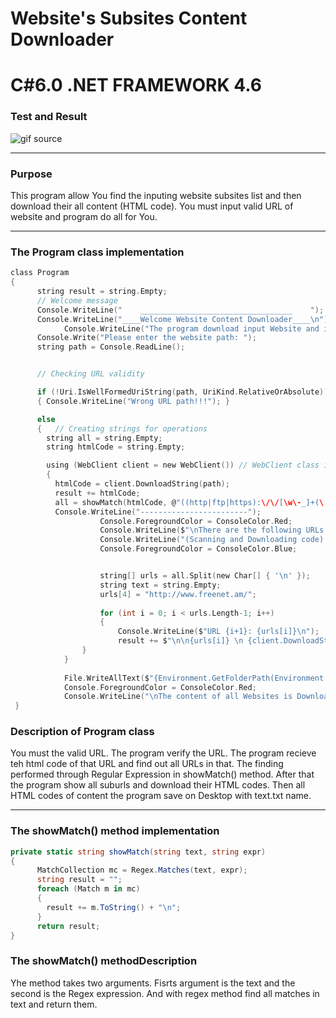 # Website's Subsites Content Downloader
# C#6.0  .NET FRAMEWORK 4.6

### Test and Result

![gif source](https://github.com/shtigran/Website-sSubsitesContentDownloader/blob/master/SaveContent.gif)

----

### Purpose
This program allow You find the inputing website subsites list and then download their all content (HTML code). You must input valid URL of website and program do all for You.

----

### The Program class implementation
```c
class Program
{
      string result = string.Empty;
      // Welcome message
      Console.WriteLine("    __________________________________    ");
      Console.WriteLine("____Welcome Website Content Downloader____\n");
            Console.WriteLine("The program download input Website and it's Subsites all content");
      Console.Write("Please enter the website path: ");
      string path = Console.ReadLine();


      // Checking URL validity

      if (!Uri.IsWellFormedUriString(path, UriKind.RelativeOrAbsolute))
      { Console.WriteLine("Wrong URL path!!!"); }

      else
      {   // Creating strings for operations
        string all = string.Empty;
        string htmlCode = string.Empty;

        using (WebClient client = new WebClient()) // WebClient class inherits IDisposable
        {
          htmlCode = client.DownloadString(path);
          result += htmlCode;
          all = showMatch(htmlCode, @"((http|ftp|https):\/\/[\w\-_]+(\.[\w\-_]+)+([\w\-\.,@?^=%&amp;:/~\+#]*[\w\-\@?^=%&amp;/~\+#])?)");
          Console.WriteLine("------------------------");
                    Console.ForegroundColor = ConsoleColor.Red;
                    Console.WriteLine($"\nThere are the following URLs in {path}: ");
                    Console.WriteLine("(Scanning and Downloading code) \n");
                    Console.ForegroundColor = ConsoleColor.Blue;


                    string[] urls = all.Split(new Char[] { '\n' });
                    string text = string.Empty;                  
                    urls[4] = "http://www.freenet.am/";
                   
                    for (int i = 0; i < urls.Length-1; i++)
                    {
                        Console.WriteLine($"URL {i+1}: {urls[i]}\n");
                        result += $"\n\n{urls[i]} \n {client.DownloadString(urls[i])} "; }
                }
            }
           
            File.WriteAllText($"{Environment.GetFolderPath(Environment.SpecialFolder.Desktop)}\\text.txt", result);
            Console.ForegroundColor = ConsoleColor.Red;
            Console.WriteLine("\nThe content of all Websites is Downloaded on Your Desktop in text.txt!!! ");
 }
```
### Description of Program class
You must the valid URL. The program verify the URL. The program recieve teh html code of that URL and find out all URLs in that. The finding performed through Regular Expression in showMatch() method. After that the program show all suburls and download their HTML codes. Then all HTML codes of content the program save on Desktop with text.txt name.

----

### The showMatch() method implementation
```C#
private static string showMatch(string text, string expr)
{
      MatchCollection mc = Regex.Matches(text, expr);
      string result = "";
      foreach (Match m in mc)
      {
        result += m.ToString() + "\n";
      }
      return result;
}
```
### The showMatch() methodDescription
Yhe method takes two arguments. Fisrts argument is the text and the second is the Regex expression. And with  regex method find all matches in text and return them. 
